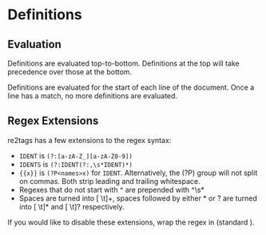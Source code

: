 # Definitions

## Evaluation

Definitions are evaluated top-to-bottom. Definitions at the top will take precedence over those at the bottom.

Definitions are evaluated for the start of each line of the document. Once a line has a match, no more definitions are evaluated.

## Regex Extensions

re2tags has a few extensions to the regex syntax:

* `IDENT` is `(?:[a-zA-Z_][a-zA-Z0-9])`
* `IDENTS` is `(?:IDENT(?:,\s*IDENT)*)`
* `{{x}}` is `(?P<names>x)` for `IDENT`. Alternatively, the (?P<name>) group will not split on commas. Both strip leading and trailing whitespace.
* Regexes that do not start with ^ are prepended with ^\s*
* Spaces are turned into [ \t]+, spaces followed by either * or ? are turned into [ \t]* and [ \t]? respectively.

If you would like to disable these extensions, wrap the regex in (standard <regex>).
